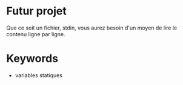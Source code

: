 # Futur projet
Que ce soit un fichier, stdin, vous aurez besoin d'un moyen de lire le contenu ligne par ligne. 

# Keywords
- variables statiques

